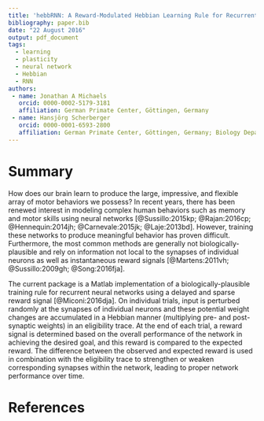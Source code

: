 ```yaml
---
title: 'hebbRNN: A Reward-Modulated Hebbian Learning Rule for Recurrent Neural Networks'
bibliography: paper.bib
date: "22 August 2016"
output: pdf_document
tags:
  - learning
  - plasticity
  - neural network
  - Hebbian
  - RNN
authors:
 - name: Jonathan A Michaels
   orcid: 0000-0002-5179-3181
   affiliation: German Primate Center, Göttingen, Germany
 - name: Hansjörg Scherberger
   orcid: 0000-0001-6593-2800
   affiliation: German Primate Center, Göttingen, Germany; Biology Department, University of Göttingen, Germany
---
```


# Summary

How does our brain learn to produce the large, impressive, and flexible array of motor behaviors we possess? In recent years, there has been renewed interest in modeling complex human behaviors such as memory and motor skills using neural networks [@Sussillo:2015kp; @Rajan:2016cp; @Hennequin:2014jh; @Carnevale:2015jk; @Laje:2013bd]. However, training these networks to produce meaningful behavior has proven difficult. Furthermore, the most common methods are generally not biologically-plausible and rely on information not local to the synapses of individual neurons as well as instantaneous reward signals [@Martens:2011vh; @Sussillo:2009gh; @Song:2016fja].

The current package is a Matlab implementation of a biologically-plausible training rule for recurrent neural networks using a delayed and sparse reward signal [@Miconi:2016dja]. On individual trials, input is perturbed randomly at the synapses of individual neurons and these potential weight changes are accumulated in a Hebbian manner (multiplying pre- and post-synaptic weights) in an eligibility trace. At the end of each trial, a reward signal is determined based on the overall performance of the network in achieving the desired goal, and this reward is compared to the expected reward. The difference between the observed and expected reward is used in combination with the eligibility trace to strengthen or weaken corresponding synapses within the network, leading to proper network performance over time.

# References
